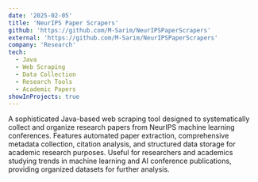 ```yaml
---
date: '2025-02-05'
title: 'NeurIPS Paper Scrapers'
github: 'https://github.com/M-Sarim/NeurIPSPaperScrapers'
external: 'https://github.com/M-Sarim/NeurIPSPaperScrapers'
company: 'Research'
tech:
  - Java
  - Web Scraping
  - Data Collection
  - Research Tools
  - Academic Papers
showInProjects: true
---
```


A sophisticated Java-based web scraping tool designed to systematically collect and organize research papers from NeurIPS machine learning conferences. Features automated paper extraction, comprehensive metadata collection, citation analysis, and structured data storage for academic research purposes. Useful for researchers and academics studying trends in machine learning and AI conference publications, providing organized datasets for further analysis.
